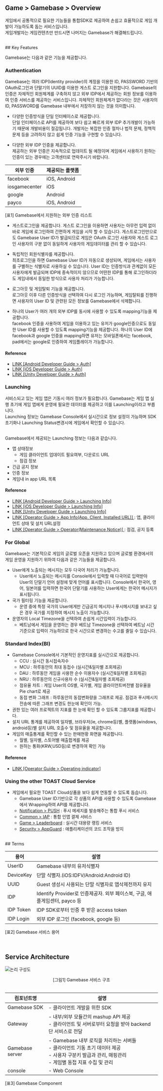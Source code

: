 ## Game > Gamebase > Overview

게임에서 공통적으로 필요한 기능들을 통합SDK로 제공하여 손쉽고 효율적으로 게임 개발이 가능하도록 돕는 서비스입니다.<br>
게임개발자는 게임컨텐츠만 만드시면 나머지는 Gamebase가 해결해드립니다.

<br/>
## Key Features

Gamebase는 다음과 같은 기능을 제공합니다.

### Authentication

Gamebase는 여러 IDP(Identity provider)의 계정을 이용한 ID, PASSWORD 기반의 OAuth로그인과 단말기의 UUID를 이용한 게스트 로그인을 지원합니다. Gamebase의 인증은 자체적인 회원체계를 구축하지 않고 외부 IDP에서 제공하는 회원 정보를 이용하여 인증 서비스를 제공하는 서비스입니다. 자체적인 회원체계가 없다라는 것은 사용자의 ID, PASSWORD를 Gamebase 내부에서 저장하지 않는 것을 의미합니다.

* 다양한 인증방식을 단일 인터페이스로 제공합니다. <br/>
단일 인터페이스로 API를 제공하여 보다 쉽고 빠르게 외부 IDP 추가개발이 가능하기 때문에 개발비용이 절감됩니다. 개발자는 복잡한 인증 절차나 법적 문제, 정책적 문제 등을 고려하지 않고 쉽게 인증 기능을 구현할 수 있습니다.<br/>

* 다양한 외부 IDP 인증을 제공합니다. <br/>
제공하는 외부 인증은 지속적으로 업데이트 될 예정이며 게임에서 사용하기 원하는 인증이 있는 경우에는 고객센터로 연락주시기 바랍니다.<br/>

| 외부 인증 | 제공되는 플랫폼 |
|--------|--------|
| facebook       | iOS, Android        |
| iosgamecenter | iOS        |
| google      | Android        |
| payco       | iOS, Android        |

[표1] Gamebase에서 지원하는 외부 인증 리스트<br/>

* 게스트로그인을 제공합니다. 
게스트 로그인을 이용하면 사용자는 아무런 입력 없이 바로 게임에 로그인하여 간편하게 게임을 시작 할 수 있습니다. 게스트로그인만으로도 Gamebase User ID가 발급되므로 게임은 OAuth 로그인 사용자와 게스트 로그인 사용자의 구분 없이 동일하게 사용자의 게임데이터를 관리 할 수 있습니다.<br/>

* 독립적인 회원식별자를 제공합니다. <br/>
최초로그인을 하면 Gamebase User ID가 자동으로 생성되며, 게임에서는 사용자를 구별하는 식별자로 사용하실 수 있습니다. User ID는 인증방식과 관계없이 모든 사용자에게 발급되며 IDP에 종속적이지 않으므로 어떤한 IDP를 통해 로그인하더라도 게임내에서 동일한 방식으로 사용자 처리가 가능합니다.<br/>

* 로그아웃 및 게임탈퇴 기능을 제공합니다.<br/>
로그아웃 이후 다른 인증방식을 선택하여 다시 로그인 가능하며, 게임탈퇴를 진행하면 사용자의 User ID 및 관련된 모든 정보를 Gamebase에서 삭제합니다.

* 하나의 User가 여러 개의 외부 IDP를 동시에 사용할 수 있도록 mapping기능을 제공합니다.<br/>
facebook 인증을 사용하여 게임을 이용하고 있는 유저가 google인증으로도 동일한 User ID를 사용할 수 있도록 mapping기능을 제공합니다. 하나의 User ID에 facebook과 google 인증을 mapping하면 유저는 모바일폰에서는 facebook, pad에서는 google로 인증하여 게임플레이가 가능합니다.<br/>

#### Reference

* [LINK [Android Developer Guide > Auth] ](./aos-authentication)
* [LINK [iOS Developer Guide > Auth] ](./ios-authentication)
* [LINK [Unity Developer Guide > Auth] ](./unity-authentication)

### Launching

서비스되고 있는 게임 앱은 기동시 여러 정보가 필요합니다. Gamebase는 게임 앱 실행 초기에 게임 앱에게 운영에 필요한 데이터를 제공하고 이를 Launching이라고 부릅니다. <br/>
Launching 정보는 Gamebase Console에서 실시간으로 정보 설정이 가능하며 SDK 초기화나 Launching Status변경시에 게임에서 확인할 수 있습니다.<br/><br/>

Gamebase에서 제공되는 Launching 정보는 다음과 같습니다.

* 앱 상태정보
	* 게임 클라이언트 업데이트 필요여부, 다운로드 URL
	* 점검 정보
* 긴급 공지 정보
* 인증 정보
* 게임내 in app URL 목록

#### Reference

* [LINK [Android Developer Guide > Launching Info] ](./aos-initialization/#launching-status)
* [LINK [iOS Developer Guide > Launching Info] ](./ios-initialization/#launching-status)
* [LINK [Unity Developer Guide > Launching Info] ](./unity-initialization/#launching-informations)
* [LINK [Operator Guide > App Info(App, Client, Installed URL)] ](./app) : 앱, 클라이언트 상태 및 설치 URL설정
* [LINK [Operator Guide > Operator(Maintenance,Notice)] ](./operation) : 점검, 공지 등록


### For Global

Gamebase는 기본적으로 게임의 글로벌 오픈을 지원하고 있으며 글로벌 환경에서의 게임 운영을 지원하기 위하여 다음과 같은 기능들을 제공합니다.

* User에게 노출되는 메시지는 모두 다국어 처리가 가능합니다.
	* User에서 노출되는 메시지를 Console에서 입력할 때 다국어로 입력받아 User의 단말기 언어 설정에 맞게 언어를 표시합니다. Console에서 한국어, 영어, 일본어를 입력하면 한국어 단말기를 사용하는 User에게는 한국어 메시지가 표시됩니다.
* 국가 필터링 기능을 제공합니다.
	* 운영 중에 특정 국가의 User에게만 긴급공지 메시지나 푸시메시지를 보내고 싶은 경우 국가를 지정하여 메시지 노출이 가능합니다. 
* 운영자의 Local Timezone을 선택하여 손쉽게 시간입력이 가능합니다.
	* 베트남에서 게임을 운영하는 경우 베트남 Timezone을 선택하여 베트남 시간 기준으로 입력이 가능하므로 한국 시간으로 변경하는 수고를 줄일 수 있습니다.

### Standard Index(BI)

* Gamebase Console에서 기본적인 운영지표를 실시간으로 제공합니다.
	* CCU : 실시간 동시접속자수
	* MCU : 하루동안의 최대 동접수 (실시간&일자별 조회제공)
	* DAU : 하루동안 게임을 사용한 순수 이용자수 (실시간&일자별 조회제공)
	* NRU : 하루동안의 신규사용자 수 (실시간&일자별 조회제공)
	* 점유율 차트 : 게임 User의 OS별, 국가별, 게임 클라이언트버전별 점유율을 Pie chart로 제공
	* 동접 변화 그래프 : 하루동안의 동접변화량을 그래프로 제공. 점검과 푸시메시지 전송에 따른 그래프 변경도 한눈에 확인이 가능.
* 권한 있는 여러 프로젝트의 지표를 한 눈에 확인 할 수 있도록 그룹지표를 제공합니다.
* 설치 URL 통계를 제공하여 일자별, 브라우저(ie, chrome등)별, 플랫폼(windows, android등)별 설치 URL 호출수 및 점유율을 제공합니다.
* 게임의 매출통계를 확인할 수 있는 판매현황 화면을 제공합니다.
	* 월별, 일자별, 스토어별 매출합계를 제공
	* 원하는 통화(KRW,USD등)로 변경하여 확인 가능

#### Reference

* [LINK [Operator Guide > Operating indicator] ](./operating-indicator) 

### Using the other TOAST Cloud Service

* 게임에서 필요한 TOAST Cloud상품을 보다 쉽게 연동할 수 있도록 돕습니다.
	* Gamebase User ID기반으로 각 상품의 API를 사용할 수 있도록 Gamebase에서 Wrapping하여 API를 제공합니다. 	
	* [Notification > PUSH](http://cloud.toast.com/service/notification) : 푸시 메세지를 발송해주는 통합 푸시 서비스
	* [Common > IAP](http://cloud.toast.com/service/iap) : 통합 인앱 결제 서비스
	* [Game > Leaderboard](http://cloud.toast.com/service/leaderboard) : 실시간 대용량 랭킹 서비스
	* [Security > AppGuard](https://cloud.toast.com/service/security) : 애플리케이션의 코드 조작을 방지
	


<br/>
## Terms

| 용어 | 설명 |
|--------|--------|
| UserID      | Gamebase 내부의 유저식별자       |
| DeviceKey      | 단말 식별자.(iOS:IDFV/Android:Android ID)       |
| UUID      | Guest 생성시 사용되는 단말 식별자로 앱삭제전까지 유지      |
| IDP       | Identify Provider로 인증제공자. 외부 페이스북, 구글, 애플게임센터, payco 등       |
| IDP Token      | IDP SDK로부터 인증 후 받은 access token       |
| IDP Login      | 외부 IDP 로그인 (facebook, google 등)       |

[표2] Gamebase 서비스 용어

<br/>

## Service Architecture

![논리 구성도](http://static.toastoven.net/prod_gamebase/Overview/img_logical_1.0.png)
<center>[그림1] Gamebase 서비스 구조</center>
<br>

| 컴포넌트명 | 설명 |
| --- | --- |
| Gamebase SDK | - 클라이언트 개발을 위한 SDK |
| Gateway | - 내부/외부 모듈간의 mashup API 제공 <br>- 클라이언트 및 서버로부터 요청을 받아 backend 단 서비스로 전달 |
| Gamebase server | - Gamebase 내부 로직을 처리하는 서버들 <br>- 클라이언트 기동 초기 데이터 제공 <br>- 사용자 구분키 발급과 관리, 매핑관리 <br>- 게임별 동접 지표 수집 및 관리 |
| console | - Web Console |

[표3] Gamebase Component




























